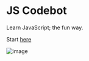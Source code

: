 # JS Codebot

Learn JavaScript; the fun way.

Start [here](http://js-codebot.s3-website.ap-south-1.amazonaws.com/)

![image](https://user-images.githubusercontent.com/11800498/104103770-d62b5400-52c9-11eb-82ce-f57980e67551.png)
